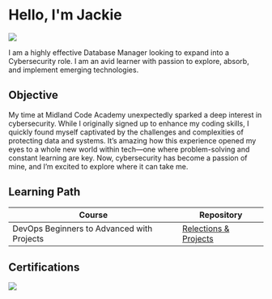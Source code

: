 # Hello, I'm Jackie
<a href="https://www.linkedin.com/in/jacqueline-mezick/"><img src="https://img.shields.io/badge/-LinkedIn-0072b1?&style=for-the-badge&logo=linkedin&logoColor=white" /></a>

I am a highly effective Database Manager looking to expand into a Cybersecurity role. I am an avid learner with passion to explore, absorb, and implement emerging technologies.

## Objective

My time at Midland Code Academy unexpectedly sparked a deep interest in cybersecurity. While I originally signed up to enhance my coding skills, I quickly found myself captivated by the challenges and complexities of protecting data and systems. It’s amazing how this experience opened my eyes to a whole new world within tech—one where problem-solving and constant learning are key. Now, cybersecurity has become a passion of mine, and I’m excited to explore where it can take me.

## Learning Path

| Course                                        | Repository         |
|-----------------------------------------------|----------------------------|
| DevOps Beginners to Advanced with Projects    | [Relections & Projects](https://github.com/JackieMezick/DevOps-Beginners-to-Advanced-with-Projects)|

## Certifications

<div>
<img src="https://img.shields.io/badge/-Security%2B-FF0000?&style=for-the-badge&logo=CompTIA&logoColor=white" />
</div>


